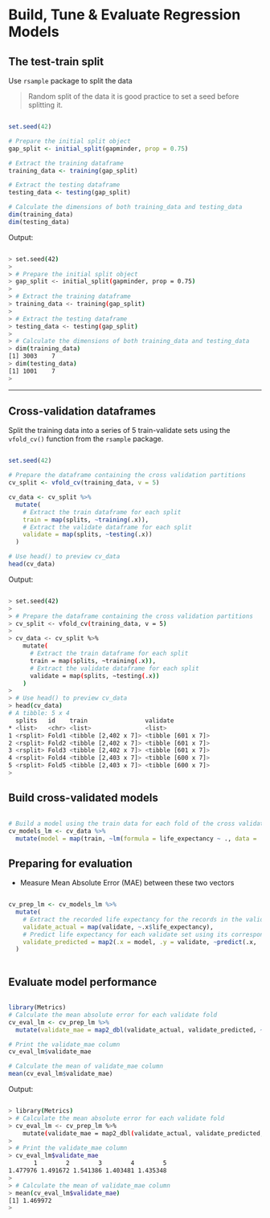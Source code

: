 # Build, Tune & Evaluate Regression Models

## The test-train split


Use `rsample` package to split the data

> Random split of the data it is good practice to set a seed before splitting it.

```r

set.seed(42)

# Prepare the initial split object
gap_split <- initial_split(gapminder, prop = 0.75)

# Extract the training dataframe
training_data <- training(gap_split)

# Extract the testing dataframe
testing_data <- testing(gap_split)

# Calculate the dimensions of both training_data and testing_data
dim(training_data)
dim(testing_data)

```

Output:

```bash

> set.seed(42)
> 
> # Prepare the initial split object
> gap_split <- initial_split(gapminder, prop = 0.75)
> 
> # Extract the training dataframe
> training_data <- training(gap_split)
> 
> # Extract the testing dataframe
> testing_data <- testing(gap_split)
> 
> # Calculate the dimensions of both training_data and testing_data
> dim(training_data)
[1] 3003    7
> dim(testing_data)
[1] 1001    7
> 

```
***

## Cross-validation dataframes

Split the training data into a series of 5 train-validate sets using the `vfold_cv()` function from the `rsample` package.


```r

set.seed(42)

# Prepare the dataframe containing the cross validation partitions
cv_split <- vfold_cv(training_data, v = 5)

cv_data <- cv_split %>% 
  mutate(
    # Extract the train dataframe for each split
    train = map(splits, ~training(.x)), 
    # Extract the validate dataframe for each split
    validate = map(splits, ~testing(.x))
  )

# Use head() to preview cv_data
head(cv_data)

```

Output:

```bash

> set.seed(42)
> 
> # Prepare the dataframe containing the cross validation partitions
> cv_split <- vfold_cv(training_data, v = 5)
> 
> cv_data <- cv_split %>% 
    mutate(
      # Extract the train dataframe for each split
      train = map(splits, ~training(.x)), 
      # Extract the validate dataframe for each split
      validate = map(splits, ~testing(.x))
    )
> 
> # Use head() to preview cv_data
> head(cv_data)
# A tibble: 5 x 4
  splits   id    train                validate          
* <list>   <chr> <list>               <list>            
1 <rsplit> Fold1 <tibble [2,402 x 7]> <tibble [601 x 7]>
2 <rsplit> Fold2 <tibble [2,402 x 7]> <tibble [601 x 7]>
3 <rsplit> Fold3 <tibble [2,402 x 7]> <tibble [601 x 7]>
4 <rsplit> Fold4 <tibble [2,403 x 7]> <tibble [600 x 7]>
5 <rsplit> Fold5 <tibble [2,403 x 7]> <tibble [600 x 7]>
> 

```


## Build cross-validated models

```r

# Build a model using the train data for each fold of the cross validation
cv_models_lm <- cv_data %>% 
  mutate(model = map(train, ~lm(formula = life_expectancy ~ ., data = .x)))

```


## Preparing for evaluation


* Measure Mean Absolute Error (MAE) between these two vectors


```r

cv_prep_lm <- cv_models_lm %>% 
  mutate(
    # Extract the recorded life expectancy for the records in the validate dataframes
    validate_actual = map(validate, ~.x$life_expectancy),
    # Predict life expectancy for each validate set using its corresponding model
    validate_predicted = map2(.x = model, .y = validate, ~predict(.x, .y))
  )
 
```

## Evaluate model performance

```r

library(Metrics)
# Calculate the mean absolute error for each validate fold       
cv_eval_lm <- cv_prep_lm %>% 
  mutate(validate_mae = map2_dbl(validate_actual, validate_predicted, ~mae(actual = .x, predicted = .y)))

# Print the validate_mae column
cv_eval_lm$validate_mae

# Calculate the mean of validate_mae column
mean(cv_eval_lm$validate_mae)

```

Output:

```bash

> library(Metrics)
> # Calculate the mean absolute error for each validate fold
> cv_eval_lm <- cv_prep_lm %>% 
    mutate(validate_mae = map2_dbl(validate_actual, validate_predicted, ~mae(actual = .x, predicted = .y)))
> 
> # Print the validate_mae column
> cv_eval_lm$validate_mae
       1        2        3        4        5 
1.477976 1.491672 1.541386 1.403481 1.435348
> 
> # Calculate the mean of validate_mae column
> mean(cv_eval_lm$validate_mae)
[1] 1.469972
> 

```


